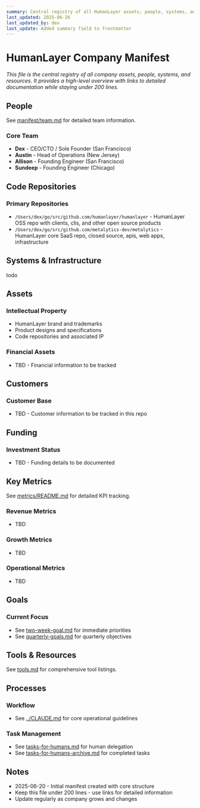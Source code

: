 ```yaml
---
summary: Central registry of all HumanLayer assets, people, systems, and resources
last_updated: 2025-06-26
last_updated_by: dex
last_update: Added summary field to frontmatter
---
```


# HumanLayer Company Manifest

_This file is the central registry of all company assets, people, systems, and resources. It provides a high-level overview with links to detailed documentation while staying under 200 lines._

## People

See [manifest/team.md](manifest/team.md) for detailed team information.

### Core Team

- **Dex** - CEO/CTO / Sole Founder (San Francisco)
- **Austin** - Head of Operations (New Jersey)
- **Allison** - Founding Engineer (San Francisco)
- **Sundeep** - Founding Engineer (Chicago)

## Code Repositories

### Primary Repositories

- `/Users/dex/go/src/github.com/humanlayer/humanlayer` - HumanLayer OSS repo with clients, clis, and other open source products
- `/Users/dex/go/src/github.com/metalytics-dev/metalytics` - HumanLayer core SaaS repo, closed source, apis, web apps, infrastructure

## Systems & Infrastructure

todo

## Assets

### Intellectual Property

- HumanLayer brand and trademarks
- Product designs and specifications
- Code repositories and associated IP

### Financial Assets

- TBD - Financial information to be tracked

## Customers

### Customer Base

- TBD - Customer information to be tracked in this repo

## Funding

### Investment Status

- TBD - Funding details to be documented

## Key Metrics

See [metrics/README.md](metrics/README.md) for detailed KPI tracking.

### Revenue Metrics

- TBD

### Growth Metrics

- TBD

### Operational Metrics

- TBD

## Goals

### Current Focus

- See [two-week-goal.md](two-week-goal.md) for immediate priorities
- See [quarterly-goals.md](quarterly-goals.md) for quarterly objectives

## Tools & Resources

See [tools.md](tools.md) for comprehensive tool listings.

## Processes

### Workflow

- See [../CLAUDE.md](../CLAUDE.md) for core operational guidelines

### Task Management

- See [tasks-for-humans.md](tasks-for-humans.md) for human delegation
- See [tasks-for-humans-archive.md](tasks-for-humans-archive.md) for completed tasks

## Notes

- 2025-06-20 - Initial manifest created with core structure
- Keep this file under 200 lines - use links for detailed information
- Update regularly as company grows and changes
